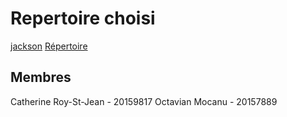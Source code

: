 # Repertoire choisi
[jackson](https://github.com/umontreal-diro/jackson-core)
[Répertoire](https://github.com/CatherineRSJ/jackson-core-tests)


## Membres
Catherine Roy-St-Jean - 20159817
Octavian Mocanu - 20157889